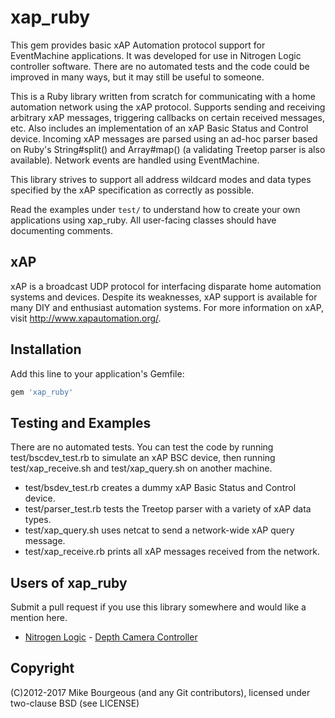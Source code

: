 xap\_ruby
=========
This gem provides basic xAP Automation protocol support for EventMachine
applications.  It was developed for use in Nitrogen Logic controller software.
There are no automated tests and the code could be improved in many ways, but it
may still be useful to someone.

This is a Ruby library written from scratch for communicating with a home
automation network using the xAP protocol.  Supports sending and receiving
arbitrary xAP messages, triggering callbacks on certain received messages,
etc.  Also includes an implementation of an xAP Basic Status and Control
device.  Incoming xAP messages are parsed using an ad-hoc parser based on
Ruby's String#split() and Array#map() (a validating Treetop parser is also
available).  Network events are handled using EventMachine.

This library strives to support all address wildcard modes and data types
specified by the xAP specification as correctly as possible.

Read the examples under `test/` to understand how to create your own applications
using xap\_ruby.  All user-facing classes should have documenting comments.

xAP
---
xAP is a broadcast UDP protocol for interfacing disparate home automation
systems and devices.  Despite its weaknesses, xAP support is available for many
DIY and enthusiast automation systems.  For more information on xAP, visit
http://www.xapautomation.org/.

Installation
------------

Add this line to your application's Gemfile:

```ruby
gem 'xap_ruby'
```

Testing and Examples
--------------------
There are no automated tests.  You can test the code by running
test/bscdev\_test.rb to simulate an xAP BSC device, then running
test/xap\_receive.sh and test/xap\_query.sh on another machine.

* test/bsdev\_test.rb creates a dummy xAP Basic Status and Control device.
* test/parser\_test.rb tests the Treetop parser with a variety of xAP data types.
* test/xap\_query.sh uses netcat to send a network-wide xAP query message.
* test/xap\_receive.rb prints all xAP messages received from the network.

Users of xap\_ruby
------------------
Submit a pull request if you use this library somewhere and would like a
mention here.

* [Nitrogen Logic](http://www.nitrogenlogic.com/) - [Depth Camera Controller](http://www.nitrogenlogic.com/products/depth_controller.html)

Copyright
---------
(C)2012-2017 Mike Bourgeous (and any Git contributors), licensed under
two-clause BSD (see LICENSE)
